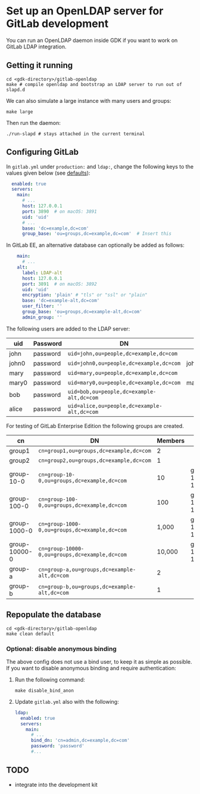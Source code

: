 # Set up an OpenLDAP server for GitLab development

You can run an OpenLDAP daemon inside GDK if you want to work on GitLab LDAP integration.

## Getting it running

```shell
cd <gdk-directory>/gitlab-openldap
make # compile openldap and bootstrap an LDAP server to run out of slapd.d
```

We can also simulate a large instance with many users and groups:

```shell
make large
```

Then run the daemon:

```shell
./run-slapd # stays attached in the current terminal
```

## Configuring GitLab

In `gitlab.yml` under `production:` and `ldap:`, change the following keys to the values
given below (see [defaults](https://gitlab.com/gitlab-org/gitlab/-/blob/main/config/gitlab.yml.example#L550-769)):

```yaml
  enabled: true
  servers:
    main:
      # ...
      host: 127.0.0.1
      port: 3890  # on macOS: 3891
      uid: 'uid'
      # ...
      base: 'dc=example,dc=com'
      group_base: 'ou=groups,dc=example,dc=com'  # Insert this
```

In GitLab EE, an alternative database can optionally be added as follows:

```yaml
    main:
      # ...
    alt:
      label: LDAP-alt
      host: 127.0.0.1
      port: 3891  # on macOS: 3892
      uid: 'uid'
      encryption: 'plain' # "tls" or "ssl" or "plain"
      base: 'dc=example-alt,dc=com'
      user_filter: ''
      group_base: 'ou=groups,dc=example-alt,dc=com'
      admin_group: ''
```

The following users are added to the LDAP server:

| uid      | Password | DN                                          | Last     |
| -------- | -------- | -------                                     | ----     |
| john     | password | `uid=john,ou=people,dc=example,dc=com`      |          |
| john0    | password | `uid=john0,ou=people,dc=example,dc=com`     | john9999 |
| mary     | password | `uid=mary,ou=people,dc=example,dc=com`      |          |
| mary0    | password | `uid=mary0,ou=people,dc=example,dc=com`     | mary9999 |
| bob      | password | `uid=bob,ou=people,dc=example-alt,dc=com`   |          |
| alice    | password | `uid=alice,ou=people,dc=example-alt,dc=com` |          |

For testing of GitLab Enterprise Edition the following groups are created.

| cn            | DN                                              | Members | Last          |
| -------       | --------                                        | ------- | ----          |
| group1        | `cn=group1,ou=groups,dc=example,dc=com`         | 2       |               |
| group2        | `cn=group2,ou=groups,dc=example,dc=com`         | 1       |               |
| group-10-0    | `cn=group-10-0,ou=groups,dc=example,dc=com`     | 10      | group-10-1000 |
| group-100-0   | `cn=group-100-0,ou=groups,dc=example,dc=com`    | 100     | group-100-100 |
| group-1000-0  | `cn=group-1000-0,ou=groups,dc=example,dc=com`   | 1,000   | group-1000-10 |
| group-10000-0 | `cn=group-10000-0,ou=groups,dc=example,dc=com`  | 10,000  | group-10000-1 |
| group-a       | `cn=group-a,ou=groups,dc=example-alt,dc=com`    | 2       |               |
| group-b       | `cn=group-b,ou=groups,dc=example-alt,dc=com`    | 1       |               |

## Repopulate the database

```shell
cd <gdk-directory>/gitlab-openldap
make clean default
```

### Optional: disable anonymous binding

The above config does not use a bind user, to keep it as simple as possible.
If you want to disable anonymous binding and require authentication:

1. Run the following command:

   ```shell
   make disable_bind_anon
   ```

1. Update `gitlab.yml` also with the following:

   ```yaml
   ldap:
     enabled: true
     servers:
       main:
         # ...
         bind_dn: 'cn=admin,dc=example,dc=com'
         password: 'password'
         #...
   ```

## TODO

- integrate into the development kit
